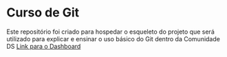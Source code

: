 # Curso de Git
Este repositório foi criado para hospedar o esqueleto do projeto que será utilizado para explicar e ensinar o uso básico do Git dentro da Comunidade DS
[Link para o Dashboard](https://jhmartire-cds-curso-git-app-w3b2w5.streamlit.app/)